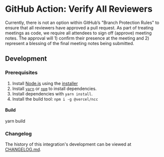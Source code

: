 # GitHub Action: Verify All Reviewers 

Currently, there is not an option within GitHub’s "Branch Protection Rules" to ensure that all reviewers have approved a pull request. As part of treating meetings as code, we require all attendees to sign off (approve) meeting notes. The approval will 1) confirm their presence at the meeting and 2) represent a blessing of the final meeting notes being submitted.   

## Development

### Prerequisites

1. Install [Node.js](https://nodejs.org/) using the [installer](https://nodejs.org/en/download/) 
2. Install [`yarn`](https://yarnpkg.com/getting-started/install) or [`npm`](https://github.com/npm/cli#installation) to install dependencies.
3. Install dependencies with `yarn install`.
4. Install the build tool: `npm i -g @vercel/ncc`

#### Build
yarn build 

### Changelog
 The history of this integration's development can be viewed at [CHANGELOG.md](CHANGELOG.md).